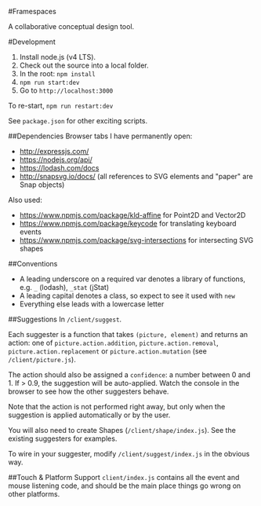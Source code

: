 #Framespaces

A collaborative conceptual design tool.

#Development
1. Install node.js (v4 LTS).
2. Check out the source into a local folder.
3. In the root: `npm install`
4. `npm run start:dev`
5. Go to `http://localhost:3000`

To re-start, `npm run restart:dev`

See `package.json` for other exciting scripts.

##Dependencies
Browser tabs I have permanently open:

- http://expressjs.com/
- https://nodejs.org/api/
- https://lodash.com/docs
- http://snapsvg.io/docs/ (all references to SVG elements and "paper" are Snap objects)

Also used:

- https://www.npmjs.com/package/kld-affine for Point2D and Vector2D
- https://www.npmjs.com/package/keycode for translating keyboard events
- https://www.npmjs.com/package/svg-intersections for intersecting SVG shapes

##Conventions
- A leading underscore on a required var denotes a library of functions, e.g. `_` (lodash), `_stat` (jStat)
- A leading capital denotes a class, so expect to see it used with `new`
- Everything else leads with a lowercase letter

##Suggestions
In `/client/suggest`.

Each suggester is a function that takes `(picture, element)` and returns an action: one of `picture.action.addition`, `picture.action.removal`, `picture.action.replacement` or `picture.action.mutation` (see `/client/picture.js`).

The action should also be assigned a  `confidence`: a number between 0 and 1. If > 0.9, the suggestion will be auto-applied. Watch the console in the browser to see how the other suggesters behave.

Note that the action is not performed right away, but only when the suggestion is applied automatically or by the user.

You will also need to create Shapes (`/client/shape/index.js`). See the existing suggesters for examples.

To wire in your suggester, modify `/client/suggest/index.js` in the obvious way.

##Touch & Platform Support
`client/index.js` contains all the event and mouse listening code, and should be the main place things go wrong on other platforms. 
